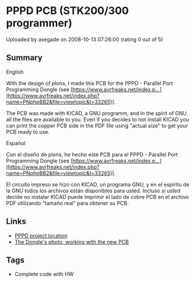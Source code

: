 # PPPD PCB (STK200/300 programmer)

Uploaded by asegade on 2008-10-13 07:26:00 (rating 0 out of 5)

## Summary

English  

With the design of plons, I made this PCB for the PPPD - Parallel Port Programming Dongle (see [https://www.avrfreaks.net/index.p...](https://www.avrfreaks.net/index.php?name=PNphpBB2&file=viewtopic&t=33265)).  

The PCB was made with KICAD, a GNU programm, and in the spirit of GNU all the files are available to you. Even if you decides to not install KICAD you can print the copper PCB side in the PDF file using "actual size" to get your PCB ready to use.  

Español  

Con el diseño de plons, he hecho este PCB para el PPPD - Parallel Port Programming Dongle (see [https://www.avrfreaks.net/index.p...](https://www.avrfreaks.net/index.php?name=PNphpBB2&file=viewtopic&t=33265)).  

El circuito impreso se hizo con KICAD, un programa GNU, y en el espíritu de la GNU todos los archivos están disponibles para usted. Incluso si usted decide no instalar KICAD puede imprimir el lado de cobre PCB en el archivo PDF utilizando "tamaño real" para obtener su PCB.

## Links

- [PPPD project location](http://www.freewebs.com/asegade/electron.html)
- [The Dongle's photo, working with the new PCB](http://img90.imageshack.us/my.php?image=img0019ka1.jpg)

## Tags

- Complete code with HW
